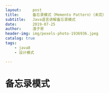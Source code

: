 ```yaml
---
layout:     post
title:      备忘录模式（Memento Pattern）（未完）
subtitle:   Java语言讲解备忘录模式
date:       2019-07-25
author:     渣子哥
header-img: img/pexels-photo-1936936.jpeg
catalog: true
tags:
    - java8
    - 设计模式

---
```


# 备忘录模式
